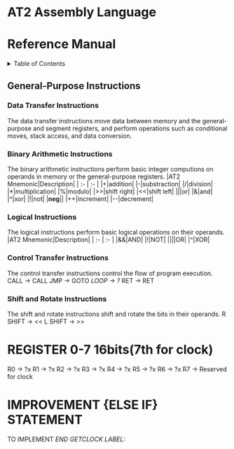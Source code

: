 # AT2 Assembly Language
# Reference Manual

<details>
<summary>Table of Contents</summary>

 - [1. Introduction](#1-introduction)

</details>

## General-Purpose Instructions
### Data Transfer Instructions
The data transfer instructions move data between memory and the general-purpose and
segment registers, and perform operations such as conditional moves, stack access, and data conversion.

### Binary Arithmetic Instructions
The binary arithmetic instructions perform basic integer computions on operands in memory or the general-purpose registers.
|AT2 Mnemonic|Description|
| :- | :- |
|+|addition|
|-|substraction|
|/|division|
|*|multiplication|
|%|modulo|
|>>|shift right|
|<<|shift left|
|\||or|
|&|and|
|^|xor|
|!|not|
|**neg**||
|++|increment|
|--|decrement|

### Logical Instructions
The logical instructions perform basic logical operations on their operands.
|AT2 Mnemonic|Description|
| :- | :- |
|&&|AND|
|!|NOT|
|\|\||OR|
|^|XOR|

### Control Transfer Instructions
The control transfer instructions control the flow of program execution.
CALL -> CALL
JMP -> GOTO
*LOOP -> ?*
RET -> RET

### Shift and Rotate Instructions
The shift and rotate instructions shift and rotate the bits in their operands.
R SHIFT -> <<
L SHIFT -> >>

# REGISTER 0-7 16bits(7th for clock)
R0 -> ?x
R1 -> ?x
R2 -> ?x
R3 -> ?x
R4 -> ?x
R5 -> ?x
R6 -> ?x
R7 -> Reserved for clock

# IMPROVEMENT {ELSE IF} STATEMENT

TO IMPLEMENT 
*END*
*GETCLOCK*
*LABEL:*

